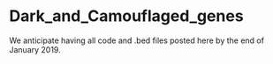 # Dark_and_Camouflaged_genes

We anticipate having all code and .bed files posted here by the end of January 2019.

